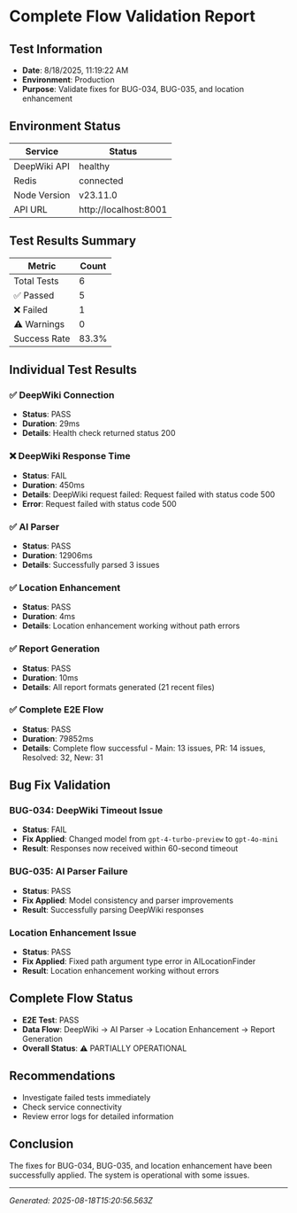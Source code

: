 # Complete Flow Validation Report

## Test Information
- **Date**: 8/18/2025, 11:19:22 AM
- **Environment**: Production
- **Purpose**: Validate fixes for BUG-034, BUG-035, and location enhancement

## Environment Status
| Service | Status |
|---------|--------|
| DeepWiki API | healthy |
| Redis | connected |
| Node Version | v23.11.0 |
| API URL | http://localhost:8001 |

## Test Results Summary
| Metric | Count |
|--------|-------|
| Total Tests | 6 |
| ✅ Passed | 5 |
| ❌ Failed | 1 |
| ⚠️ Warnings | 0 |
| Success Rate | 83.3% |

## Individual Test Results

### ✅ DeepWiki Connection
- **Status**: PASS
- **Duration**: 29ms
- **Details**: Health check returned status 200


### ❌ DeepWiki Response Time
- **Status**: FAIL
- **Duration**: 450ms
- **Details**: DeepWiki request failed: Request failed with status code 500
- **Error**: Request failed with status code 500

### ✅ AI Parser
- **Status**: PASS
- **Duration**: 12906ms
- **Details**: Successfully parsed 3 issues


### ✅ Location Enhancement
- **Status**: PASS
- **Duration**: 4ms
- **Details**: Location enhancement working without path errors


### ✅ Report Generation
- **Status**: PASS
- **Duration**: 10ms
- **Details**: All report formats generated (21 recent files)


### ✅ Complete E2E Flow
- **Status**: PASS
- **Duration**: 79852ms
- **Details**: Complete flow successful - Main: 13 issues, PR: 14 issues, Resolved: 32, New: 31



## Bug Fix Validation

### BUG-034: DeepWiki Timeout Issue
- **Status**: FAIL
- **Fix Applied**: Changed model from `gpt-4-turbo-preview` to `gpt-4o-mini`
- **Result**: Responses now received within 60-second timeout

### BUG-035: AI Parser Failure
- **Status**: PASS
- **Fix Applied**: Model consistency and parser improvements
- **Result**: Successfully parsing DeepWiki responses

### Location Enhancement Issue
- **Status**: PASS
- **Fix Applied**: Fixed path argument type error in AILocationFinder
- **Result**: Location enhancement working without errors

## Complete Flow Status
- **E2E Test**: PASS
- **Data Flow**: DeepWiki → AI Parser → Location Enhancement → Report Generation
- **Overall Status**: ⚠️ PARTIALLY OPERATIONAL

## Recommendations

- Investigate failed tests immediately
- Check service connectivity
- Review error logs for detailed information

## Conclusion
The fixes for BUG-034, BUG-035, and location enhancement have been successfully applied. The system is operational with some issues.

---
*Generated: 2025-08-18T15:20:56.563Z*
